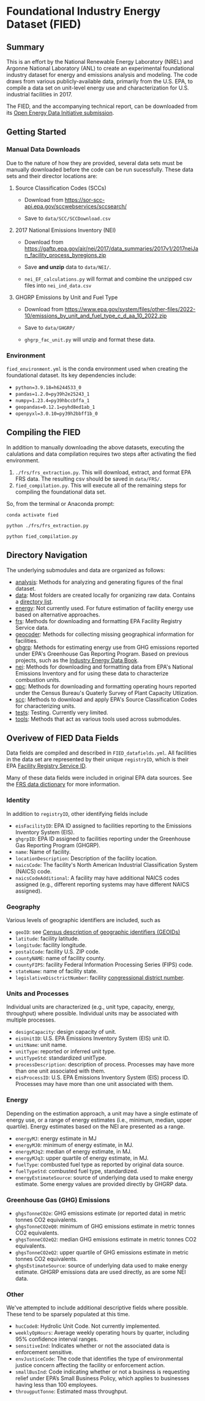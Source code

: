 # Foundational Industry Energy Dataset (FIED)

## Summary

This is an effort by the National Renewable Energy Laboratory (NREL) and Argonne National Laboratory (ANL) to create an experimental foundational industry dataset for energy and emissions analysis and modeling. The code draws from various publicly-available data, primarily from the U.S. EPA, to compile a data set on unit-level energy use and characterization for U.S. industrial facilities in 2017.

The FIED, and the accompanying technical report, can be downloaded from its [Open Energy Data Initiative submission](https://doi.org/10.25984/2437657).

## Getting Started

### Manual Data Downloads

Due to the nature of how they are provided, several data sets must be manually downloaded before the code can be run sucessfully. These data sets and their director locations are:

1. Source Classification Codes (SCCs)

    * Download from <https://sor-scc-api.epa.gov/sccwebservices/sccsearch/>

    * Save to `data/SCC/SCCDownload.csv`

2. 2017 National Emissions Inventory (NEI)

    * Download from <https://gaftp.epa.gov/air/nei/2017/data_summaries/2017v1/2017neiJan_facility_process_byregions.zip>

    * Save **and unzip** data to `data/NEI/`.

    * `nei_EF_calculations.py` will format and combine the unzipped csv files into `nei_ind_data.csv`
  
3. GHGRP Emissions by Unit and Fuel Type

    * Download from <https://www.epa.gov/system/files/other-files/2022-10/emissions_by_unit_and_fuel_type_c_d_aa_10_2022.zip>

    * Save to `data/GHGRP/`

    * `ghgrp_fac_unit.py` will unzip and format these data.

### Environment

`fied_environment.yml` is the conda environment used when creating the foundational dataset. Its key dependencies include:

* `python=3.9.18=h6244533_0`
* `pandas=1.2.0=py39h2e25243_1`
* `numpy=1.23.4=py39hbccbffa_1`
* `geopandas=0.12.1=pyhd8ed1ab_1`
* `openpyxl=3.0.10=py39h2bbff1b_0`

## Compiling the FIED

In addition to manually downloading the above datasets, executing the calulations and data compilation requires two steps after activating the fied environment.

1. `./frs/frs_extraction.py`. This will download, extract, and format EPA FRS data. The resulting csv should be saved in `data/FRS/`.
2. `fied_compilation.py`. This will execute all of the remaining steps for compiling the foundational data set.

So, from the terminal or Anaconda prompt:

```text
conda activate fied

python ./frs/frs_extraction.py

python fied_compilation.py
```

## Directory Navigation

The underlying submodules and data are organized as follows:

* [analysis](/analysis/): Methods for analyzing and generating figures of the final dataset.
* [data](/data/): Most folders are created locally for organizing raw data. Contains a [directory list](/data/dir_structure.md).
* [energy](/energy/): Not currently used. For future estimation of facility energy use based on alternative approaches. 
* [frs](/frs): Methods for downloading and formatting EPA Facility Registry Service data.
* [geocoder](/geocoder/): Methods for collecting missing geographical information for facilities.
* [ghgrp](/ghgrp/): Methods for estimating energy use from GHG emissions reported under EPA's Greenhouse Gas Reporting Program. Based on previous projects, such as the [Industry Energy Data Book](https://github.com/NREL/Industry-energy-data-book).
* [nei](/nei/): Methods for downloading and formatting data from EPA's National Emissions Inventory and for using these data to characterize combustion units.
* [qpc](/qpc/): Methods for downloading and formatting operating hours reported under the Census Bureau's Quaterly Survey of Plant Capacity Utlization.
* [scc](/scc/):  Methods to download and apply EPA's Source Classification Codes for characterizing units.
* [tests](/tests/): Testing. Currently very limited.
* [tools](/tools/): Methods that act as various tools used across submodules.

## Overivew of FIED Data Fields

Data fields are compiled and described in `FIED_datafields.yml`. All facilities in the data set are represented by their unique `registryID`, which is their EPA [Facility Registry Service ID](https://www.epa.gov/frs/frs-physical-data-model).

Many of these data fields were included in original EPA data sources. See the [FRS data dictionary](https://www.epa.gov/frs/frs-data-dictionary) for more information.

### Identity

In addition to `registryID`, other identifying fields include

* `eisFacilityID`: EPA ID assigned to facilities reporting to the Emissions Inventory System (EIS).
* `ghgrpID`: EPA ID assigned to facilities reporting under the Greenhouse Gas Reporting Program (GHGRP).
* `name`: Name of facility.
* `locationDescription`: Description of the facility location.
* `naicsCode`: The facility's North American Industrial Classification System (NAICS) code.
* `naicsCodeAdditional`: A facility may have additional NAICS codes assigned (e.g., different reporting systems may have different NAICS assigned).

### Geography

Various levels of geographic identifiers are included, such as

* `geoID`: see [Census description of geographic identifiers (GEOIDs)](https://www.census.gov/programs-surveys/geography/guidance/geo-identifiers.html)
* `latitude`: facility latitude.
* `longitude`: facility longitude.
* `postalCode`: facility U.S. ZIP code.
* `countyNAME`: name of facility county.
* `countyFIPS`: facility Federal Information Processing Series (FIPS) code.
* `stateName`: name of facility state.
* `legislativeDisctrictNumber`: facility [congressional district number](https://www.census.gov/programs-surveys/geography/guidance/geo-areas/congressional-dist.html).

### Units and Processes

Individual units are characterized (e.g., unit type, capacity, energy, throughput) where possible. Individual units may be associated with multiple processes.

* `designCapacity`: design capacity of unit.
* `eisUnitID`: U.S. EPA Emissions Inventory System (EIS) unit ID.
* `unitName`: unit name.
* `unitType`: reported or inferred unit type.
* `unitTypeStd`: standardized unitType.
* `processDescription`: description of process. Processes may have more than one unit associated with them.
* `eisProcessID`: U.S. EPA Emissions Inventory System (EIS) process ID. Processes may have more than one unit associated with them.

### Energy

Depending on the estimation approach, a unit may have a single estimate of energy use, or a range of energy estimates (i.e., minimum, median, upper quartile). Energy estimates based on the NEI are presented as a range.

* `energyMJ`: energy estimate in MJ
* `energyMJ0`: minimum of energy estimate, in MJ.
* `energyMJq2`: median of energy estimate, in MJ.
* `energyMJq3`: upper quartile of energy estimate, in MJ.
* `fuelType`: combusted fuel type as reported by original data source.
* `fuelTypeStd`: combusted fuel type, standardized.
* `energyEstimateSource`: source of underlying data used to make energy estimate. Some energy values are provided directly by GHGRP data.

### Greenhouse Gas (GHG) Emissions

* `ghgsTonneCO2e`: GHG emissions estimate (or reported data) in metric tonnes CO2 equivalents.
* `ghgsTonneCO2eQ0`: minimum of GHG emissions estimate in metric tonnes CO2 equivalents.
* `ghgsTonneCO2eQ2`: median  GHG emissions estimate in metric tonnes CO2 equivalents.
* `ghgsTonneCO2eQ2`: upper quartile of GHG emissions estimate in metric tonnes CO2 equivalents.
* `ghgsEstimateSource`: source of underlying data used to make energy estimate. GHGRP emissions data are used directly, as are some NEI data.

### Other

We've attempted to include additional descriptive fields where possible. These tend to be sparsely populated at this time.

* `hucCode8`: Hydrolic Unit Code. Not currently implemented.
* `weeklyOpHours`: Average weekly operating hours by quarter, including 95% confidence interval ranges.
* `sensitiveInd`: Indicates whether or not the associated data is enforcement sensitive.
* `envJusticeCode`: The code that identifies the type of environmental justice concern affecting the facility or enforcement action.
* `smallBusInd`: Code indicating whether or not a business is requesting relief under EPA’s Small Business Policy, which applies to businesses having less than 100 employees.
* `througputTonne`: Estimated mass throughput.
